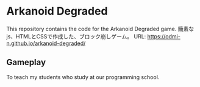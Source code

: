 # Arkanoid Degraded
This repository contains the code for the Arkanoid Degraded game.
簡素なjs、HTMLとCSSで作成した、ブロック崩しゲーム。
URL: https://odmi-n.github.io/arkanoid-degraded/

## Gameplay
To teach my students who study at our programming school.